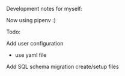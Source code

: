 Development notes for myself:

Now using pipenv :)

Todo:

Add user configuration
* use yaml file

Add SQL schema migration create/setup files

